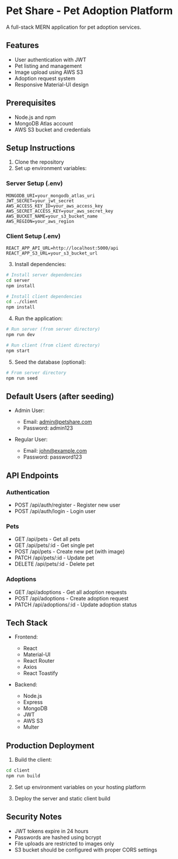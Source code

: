 # Pet Share - Pet Adoption Platform

A full-stack MERN application for pet adoption services.

## Features

- User authentication with JWT
- Pet listing and management
- Image upload using AWS S3
- Adoption request system
- Responsive Material-UI design

## Prerequisites

- Node.js and npm
- MongoDB Atlas account
- AWS S3 bucket and credentials

## Setup Instructions

1. Clone the repository
2. Set up environment variables:

### Server Setup (.env)
```
MONGODB_URI=your_mongodb_atlas_uri
JWT_SECRET=your_jwt_secret
AWS_ACCESS_KEY_ID=your_aws_access_key
AWS_SECRET_ACCESS_KEY=your_aws_secret_key
AWS_BUCKET_NAME=your_s3_bucket_name
AWS_REGION=your_aws_region
```

### Client Setup (.env)
```
REACT_APP_API_URL=http://localhost:5000/api
REACT_APP_S3_URL=your_s3_bucket_url
```

3. Install dependencies:

```bash
# Install server dependencies
cd server
npm install

# Install client dependencies
cd ../client
npm install
```

4. Run the application:

```bash
# Run server (from server directory)
npm run dev

# Run client (from client directory)
npm start
```

5. Seed the database (optional):

```bash
# From server directory
npm run seed
```

## Default Users (after seeding)

- Admin User:
  - Email: admin@petshare.com
  - Password: admin123

- Regular User:
  - Email: john@example.com
  - Password: password123

## API Endpoints

### Authentication
- POST /api/auth/register - Register new user
- POST /api/auth/login - Login user

### Pets
- GET /api/pets - Get all pets
- GET /api/pets/:id - Get single pet
- POST /api/pets - Create new pet (with image)
- PATCH /api/pets/:id - Update pet
- DELETE /api/pets/:id - Delete pet

### Adoptions
- GET /api/adoptions - Get all adoption requests
- POST /api/adoptions - Create adoption request
- PATCH /api/adoptions/:id - Update adoption status

## Tech Stack

- Frontend:
  - React
  - Material-UI
  - React Router
  - Axios
  - React Toastify

- Backend:
  - Node.js
  - Express
  - MongoDB
  - JWT
  - AWS S3
  - Multer

## Production Deployment

1. Build the client:
```bash
cd client
npm run build
```

2. Set up environment variables on your hosting platform

3. Deploy the server and static client build

## Security Notes

- JWT tokens expire in 24 hours
- Passwords are hashed using bcrypt
- File uploads are restricted to images only
- S3 bucket should be configured with proper CORS settings